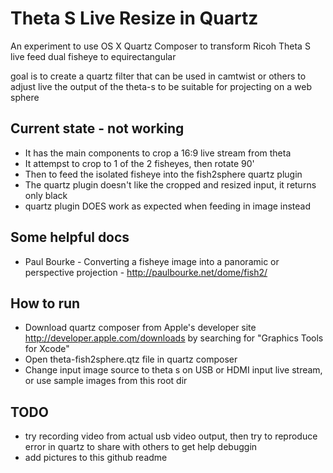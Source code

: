 # Theta S Live Resize in Quartz
An experiment to use OS X Quartz Composer to transform Ricoh Theta S live feed dual fisheye to equirectangular

goal is to create a quartz filter that can be used in camtwist or others to adjust live the output of the theta-s to be suitable for projecting on a web sphere

## Current state - not working
* It has the main components to crop a 16:9 live stream from theta
* It attempst to crop to 1 of the 2 fisheyes, then rotate 90'
* Then to feed the isolated fisheye into the fish2sphere quartz plugin
* The quartz plugin doesn't like the cropped and resized input, it returns only black
* quartz plugin DOES work as expected when feeding in image instead

## Some helpful docs
* Paul Bourke - Converting a fisheye image into a panoramic or perspective projection - http://paulbourke.net/dome/fish2/

## How to run
* Download quartz composer from Apple's developer site http://developer.apple.com/downloads by searching for "Graphics Tools for Xcode"
* Open theta-fish2sphere.qtz file in quartz composer
* Change input image source to theta s on USB or HDMI input live stream, or use sample images from this root dir

## TODO
* try recording video from actual usb video output, then try to reproduce error in quartz to share with others to get help debuggin
* add pictures to this github readme
